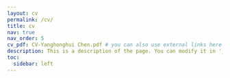 ```yaml
---
layout: cv
permalink: /cv/
title: cv
nav: true
nav_order: 5
cv_pdf: CV-Yanghonghui Chen.pdf # you can also use external links here
description: This is a description of the page. You can modify it in '_pages/cv.md'. You can also change or remove the top pdf download button.
toc:
  sidebar: left
---
```

